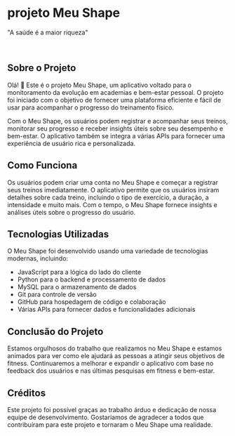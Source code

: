 <h1>projeto Meu Shape</h1>

<p>"A saúde é a maior riqueza"</p>

<br>

<h2>Sobre o Projeto</h2>

<p>Olá! 👋 Este é o projeto Meu Shape, um aplicativo voltado para o monitoramento da evolução em academias e bem-estar pessoal. O projeto foi iniciado com o objetivo de fornecer uma plataforma eficiente e fácil de usar para acompanhar o progresso do treinamento físico.</p>

<p>Com o Meu Shape, os usuários podem registrar e acompanhar seus treinos, monitorar seu progresso e receber insights úteis sobre seu desempenho e bem-estar. O aplicativo também se integra a várias APIs para fornecer uma experiência de usuário rica e personalizada.</p>

<h2>Como Funciona</h2>

<p>Os usuários podem criar uma conta no Meu Shape e começar a registrar seus treinos imediatamente. O aplicativo permite que os usuários insiram detalhes sobre cada treino, incluindo o tipo de exercício, a duração, a intensidade e muito mais. Com o tempo, o Meu Shape fornece insights e análises úteis sobre o progresso do usuário.</p>

<h2>Tecnologias Utilizadas</h2>

<p>O Meu Shape foi desenvolvido usando uma variedade de tecnologias modernas, incluindo:</p>

- JavaScript para a lógica do lado do cliente
- Python para o backend e processamento de dados
- MySQL para o armazenamento de dados
- Git para controle de versão
- GitHub para hospedagem de código e colaboração
- Várias APIs para fornecer dados e funcionalidades adicionais

<h2>Conclusão do Projeto</h2>

<p>Estamos orgulhosos do trabalho que realizamos no Meu Shape e estamos animados para ver como ele ajudará as pessoas a atingir seus objetivos de fitness. Continuaremos a melhorar e expandir o aplicativo com base no feedback dos usuários e nas últimas pesquisas em fitness e bem-estar.</p>

<h2>Créditos</h2>

<p>Este projeto foi possível graças ao trabalho árduo e dedicação de nossa equipe de desenvolvimento. Gostaríamos de agradecer a todos que contribuíram para este projeto e tornaram o Meu Shape uma realidade.</p>
